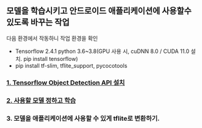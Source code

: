 ## 모델을 학습시키고 안드로이드 애플리케이션에 사용할수 있도록 바꾸는 작업

다음 환경에서 작동하니 작업 환경을 확인

* Tensorflow 2.4.1 python 3.6~3.8(GPU 사용 시, cuDNN 8.0 / CUDA 11.0 설치. pip install tensorflow)
* pip install tf-slim, tflite_support, pycocotools

### [1. Tensorflow Object Detection API 설치](./models-master) 

### [2. 사용할 모델 정하고 학습](./SSD-MobileNet-V2_FPNLite_640x640)

### 3. 모델을 애플리케이션에 사용할 수 있게 tflite로 변환하기.

